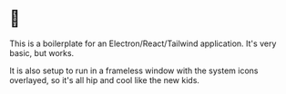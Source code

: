 # 👋

This is a boilerplate for an Electron/React/Tailwind application. It's very basic, but works.

It is also setup to run in a frameless window with the system icons overlayed, so it's all hip and cool like the new kids.
